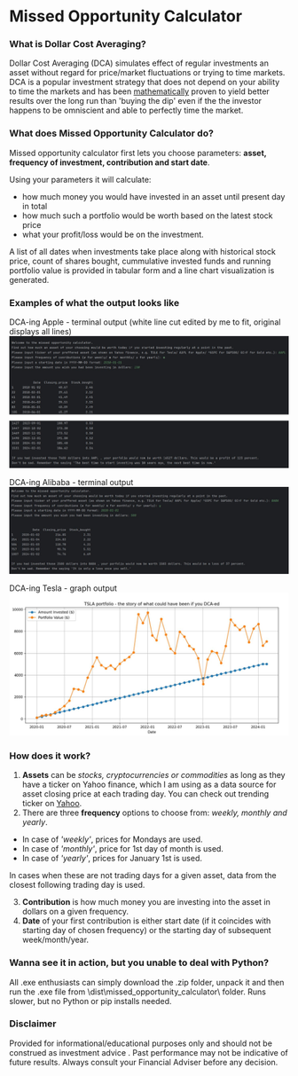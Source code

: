 # Missed Opportunity Calculator

### What is Dollar Cost Averaging?

Dollar Cost Averaging (DCA) simulates effect of regular investments an asset without regard for price/market fluctuations or trying to time markets. DCA is a popular investment strategy that does not depend on your ability to time the markets and has been [mathematically](https://ofdollarsanddata.com/even-god-couldnt-beat-dollar-cost-averaging/) proven to yield better results over the long run than 'buying the dip' even if the the investor happens to be omniscient and able to perfectly time the market.


### What does Missed Opportunity Calculator do?

Missed opportunity calculator first lets you choose parameters: **asset, frequency of investment, contribution and start date**. 

Using your parameters it will calculate:
- how much money you would have invested in an asset until present day in total
- how much such a portfolio would be worth based on the latest stock price
- what your profit/loss would be on the investment.
  
A list of all dates when investments take place along with historical stock price, count of shares bought, cummulative invested funds and running portfolio value is provided in tabular form and a line chart visualization is generated. 


### Examples of what the output looks like	

DCA-ing Apple - terminal output (white line cut edited by me to fit, original displays all lines)
![Picture1](https://github.com/DmitrijSolanic/Portfolio/blob/main/Missed_Opportunity_Calculator/missed_opportunity_calculator_example1.jpg)

DCA-ing Alibaba - terminal output
![Picture2](https://github.com/DmitrijSolanic/Portfolio/blob/main/Missed_Opportunity_Calculator/missed_opportunity_calculator_example2.JPG)

DCA-ing Tesla - graph output
![Picture3](https://github.com/DmitrijSolanic/Portfolio/blob/main/Missed_Opportunity_Calculator/missed_opportunity_calculator_example3_viz.JPG)


### How does it work?

1. **Assets** can be *stocks, cryptocurrencies or commodities* as long as they have a ticker on Yahoo finance, which I am using as a data source for asset closing price at each trading day. You can check out trending ticker on [Yahoo](https://finance.yahoo.com/trending-tickers/).
2. There are three **frequency** options to choose from: *weekly, monthly and yearly*. 
- In case of *'weekly'*, prices for Mondays are used. 
- In case of *'monthly'*, price for 1st day of month is used.
- In case of *'yearly'*, prices for January 1st is used. 

In cases when these are not trading days for a given asset, data from the closest following trading day is used. 

3. **Contribution** is how much money you are investing into the asset in dollars on a given frequency. 
4. **Date** of your first contribution is either start date (if it coincides with starting day of chosen frequency) or the starting day of subsequent week/month/year.


### Wanna see it in action, but you unable to deal with Python?

All .exe enthusiasts can simply download the .zip folder, unpack it and then run the .exe file from \dist\missed_opportunity_calculator\ folder. Runs slower, but no Python or pip installs needed. 

### Disclaimer

Provided for informational/educational purposes only and should not be construed as investment advice . Past performance may not be indicative of future results. Always consult your Financial Adviser before any decision. 

